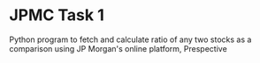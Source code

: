 # JPMC Task 1
Python program to fetch and calculate ratio of any two stocks as a comparison using JP Morgan's online platform, Prespective
